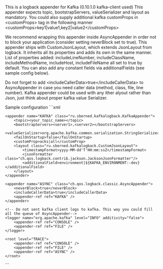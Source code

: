 This is a logback appender for Kafka (0.10.1.0 kafka-client used)
This appender expects topic, bootstrapServers, valueSerializer and layout as mandatory.
You could also supply additional kafka customProps in &lt;customProps&gt; tag in the following manner
&lt;customProps&gt;key1|value1,key2|value2&lt;/customProps&gt;
<p>
We recommend wrapping this appender inside AsyncAppender in order not to block your application (consider setting neverBlock set to true).
This appender ships with CustomJsonLayout, which extends JsonLayout from logback. It inherits all its properties and adds its own in the same manner.
List of properties added: includeLineNumber, includeClassName, includeMethodName, includeHost, includeFileName all set to true by default.
You can also add any constant fields via additionalFields (see sample config below).
<p>
Do not forget to add &lt;includeCallerData&gt;true&lt;/includeCallerData&gt; to AsyncAppender in case you need caller data (method, class, file, line number).
Kafka appender could be used with any ither alyout rather than Json, just think about proper kafka value Serializer.
<p>
Sample configuration
```xml
<?xml version="1.0" encoding="UTF-8"?>
<configuration>

    <appender name="KAFKA" class="ru.sberned.kafkalogback.KafkaAppender">
        <topic><your_topic_name></topic>
        <bootstrapServers><server1>,<server2></bootstrapServers>
        <valueSerializer>org.apache.kafka.common.serialization.StringSerializer</valueSerializer>
        <failOnStartup>false</failOnStartup>
        <customProp>acks|all</customProp>
        <layout class="ru.sberned.kafkalogback.CustomJsonLayout">
            <timestampFormat>yyyy-MM-dd'T'HH:mm:ssZ</timestampFormat>
            <jsonFormatter class="ch.qos.logback.contrib.jackson.JacksonJsonFormatter"/>
            <additionalField>environment|${KAFKA_ENVIRONMENT:-dev}</additionalField>
        </layout>
    </appender>

    <appender name="ASYNC" class="ch.qos.logback.classic.AsyncAppender">
        <neverBlock>true</neverBlock>
        <includeCallerData>true</includeCallerData>
        <appender-ref ref="KAFKA" />
    </appender>

    <!-- Do not sent kafka client logs to kafka. This way you could fill all the queue of AsyncAppender-->
    <logger name="org.apache.kafka" level="INFO" additivity="false">
        <appender-ref ref="CONSOLE" />
        <appender-ref ref="FILE" />
    </logger>

    <root level="TRACE">
        <appender-ref ref="CONSOLE" />
        <appender-ref ref="FILE" />
        <appender-ref ref="ASYNC" />
    </root>

</configuration>
```

